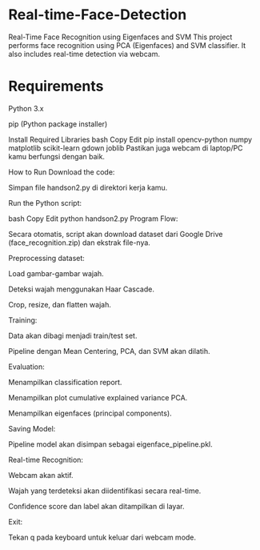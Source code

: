 # Real-time-Face-Detection

Real-Time Face Recognition using Eigenfaces and SVM
This project performs face recognition using PCA (Eigenfaces) and SVM classifier. It also includes real-time detection via webcam.

# Requirements
Python 3.x

pip (Python package installer)

Install Required Libraries
bash
Copy
Edit
pip install opencv-python numpy matplotlib scikit-learn gdown joblib
Pastikan juga webcam di laptop/PC kamu berfungsi dengan baik.

How to Run
Download the code:

Simpan file handson2.py di direktori kerja kamu.

Run the Python script:

bash
Copy
Edit
python handson2.py
Program Flow:

Secara otomatis, script akan download dataset dari Google Drive (face_recognition.zip) dan ekstrak file-nya.

Preprocessing dataset:

Load gambar-gambar wajah.

Deteksi wajah menggunakan Haar Cascade.

Crop, resize, dan flatten wajah.

Training:

Data akan dibagi menjadi train/test set.

Pipeline dengan Mean Centering, PCA, dan SVM akan dilatih.

Evaluation:

Menampilkan classification report.

Menampilkan plot cumulative explained variance PCA.

Menampilkan eigenfaces (principal components).

Saving Model:

Pipeline model akan disimpan sebagai eigenface_pipeline.pkl.

Real-time Recognition:

Webcam akan aktif.

Wajah yang terdeteksi akan diidentifikasi secara real-time.

Confidence score dan label akan ditampilkan di layar.

Exit:

Tekan q pada keyboard untuk keluar dari webcam mode.
